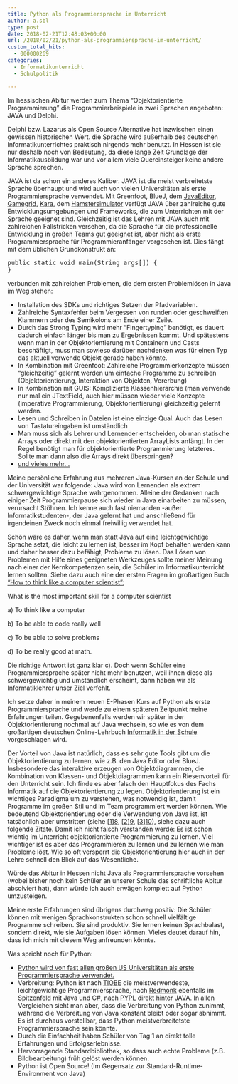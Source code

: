```yaml
---
title: Python als Programmiersprache im Unterricht
author: a.sbl
type: post
date: 2018-02-21T12:48:03+00:00
url: /2018/02/21/python-als-programmiersprache-im-unterricht/
custom_total_hits:
  - 000000269
categories:
  - Informatikunterricht
  - Schulpolitik

---
```

Im hessischen Abitur werden zum Thema &#8220;Objektorientierte Programmierung&#8221; die Programmierbeispiele in zwei Sprachen angeboten: JAVA und Delphi.

Delphi bzw. Lazarus als Open Source Alternative hat inzwischen einen gewissen historischen Wert. die Sprache wird außerhalb des deutschen Informatikunterrichtes praktisch nirgends mehr benutzt. In Hessen ist sie nur deshalb noch von Bedeutung, da diese lange Zeit Grundlage der Informatikausbildung war und vor allem viele Quereinsteiger keine andere Sprache sprechen.

JAVA ist da schon ein anderes Kaliber. JAVA ist die meist verbreitetste Sprache überhaupt und wird auch von vielen Universitäten als erste Programmiersprache verwendet. Mit Greenfoot, BlueJ, dem [JavaEditor][1], [Gamegrid][2], [Kara][3], dem [Hamstersimulator][4] verfügt JAVA über zahlreiche gute Entwicklungsumgebungen und Frameworks, die zum Unterrichten mit der Sprache geeignet sind. Gleichzeitig ist das Lehren mit JAVA auch mit zahlreichen Fallstricken versehen, da die Sprache für die professionelle Entwicklung in großen Teams gut geeignet ist, aber nicht als erste Programmiersprache für Programmieranfänger vorgesehen ist. Dies fängt mit dem üblichen Grundkonstrukt an:

<pre class="EnlighterJSRAW" data-enlighter-language="java">public static void main(String args[]) {
}</pre>

verbunden mit zahlreichen Problemen, die dem ersten Problemlösen in Java im Weg stehen:

  * Installation des SDKs und richtiges Setzen der Pfadvariablen.
  * Zahlreiche Syntaxfehler beim Vergessen von runden oder geschweiften Klammern oder des Semikolons am Ende einer Zeile.
  * Durch das Strong Typing wird mehr &#8220;Fingertyping&#8221; benötigt, es dauert dadurch einfach länger bis man zu Ergebnissen kommt. Und spätestens wenn man in der Objektorientierung mit Containern und Casts beschäftigt, muss man sowieso darüber nachdenken was für einen Typ das aktuell verwende Objekt gerade haben könnte.
  * In Kombination mit Greenfoot: Zahlreiche Programmierkonzepte müssen &#8220;gleichzeitig&#8221; gelernt werden um einfache Programme zu schreiben (Objektorientierung, Interaktion von Objekten, Vererbung)
  * In Kombination mit GUIS: Komplizierte Klassenhierarchie (man verwende nur mal ein JTextField, auch hier müssen wieder viele Konzepte (imperative Programmierung, Objektorientierung) gleichzeitig gelernt werden.
  * Lesen und Schreiben in Dateien ist eine einzige Qual. Auch das Lesen von Tastatureingaben ist umständlich
  * Man muss sich als Lehrer und Lernender entscheiden, ob man statische Arrays oder direkt mit den objektorientierten ArrayLists anfängt. In der Regel benötigt man für objektorientierte Programmierung letzteres. Sollte man dann also die Arrays direkt überspringen?
  * [und vieles mehr&#8230;][5]

Meine persönliche Erfahrung aus mehreren Java-Kursen an der Schule und der Universität war folgende: Java wird von Lernenden als extrem schwergewichtige Sprache wahrgenommen. Alleine der Gedanken nach einiger Zeit Programmierpause sich wieder in Java einarbeiten zu müssen, verursacht Stöhnen. Ich kenne auch fast niemanden -außer Informatikstudenten-, der Java gelernt hat und anschließend für irgendeinen Zweck noch einmal freiwillig verwendet hat.

Schön wäre es daher, wenn man statt Java auf eine leichtgewichtige Sprache setzt, die leicht zu lernen ist, besser im Kopf behalten werden kann und daher besser dazu befähigt, Probleme zu lösen. Das Lösen von Problemen mit Hilfe eines geeigneten Werkzeuges sollte meiner Meinung nach einer der Kernkompetenzen sein, die Schüler im Informatikunterricht lernen sollten. Siehe dazu auch eine der ersten Fragen im großartigen Buch [&#8220;How to think like a computer scientist&#8221;:][6]

What is the most important skill for a computer scientist

a) To think like a computer
  
b) To be able to code really well
  
c) To be able to solve problems
  
d) To be really good at math.

Die richtige Antwort ist ganz klar c). Doch wenn Schüler eine Programmiersprache später nicht mehr benutzen, weil ihnen diese als schwergewichtig und umständlich erscheint, dann haben wir als Informatiklehrer unser Ziel verfehlt.

Ich setze daher in meinem neuen E-Phasen Kurs auf Python als erste Programmiersprache und werde zu einem späteren Zeitpunkt meine Erfahrungen teilen. Gegebenenfalls werden wir später in der Objektorientierung nochmal auf Java wechseln, so wie es von dem großartigen deutschen Online-Lehrbuch [Informatik in der Schule][7] vorgeschlagen wird.

Der Vorteil von Java ist natürlich, dass es sehr gute Tools gibt um die Objektorientierung zu lernen, wie z.B. den Java Editor oder BlueJ. Insbesondere das interaktive erzeugen von Objektdiagrammen, die Kombination von Klassen- und Objektdiagrammen kann ein Riesenvorteil für den Unterricht sein. Ich finde es aber falsch den Hauptfokus des Fachs Informatik auf die Objektorientierung zu legen. Objektorientierung ist ein wichtiges Paradigma um zu verstehen, was notwendig ist, damit Programme im großen Stil und im Team programmiert werden können. Wie bedeutend Objektorientierung oder die Verwendung von Java ist, ist tatsächlich aber umstritten (siehe [[1]][8], [[2]][9], [[3]][10]), siehe dazu auch folgende Zitate. Damit ich nicht falsch verstanden werde: Es ist schon wichtig im Unterricht objektorientierte Programmierung zu lernen. Viel wichtiger ist es aber das Programmieren zu lernen und zu lernen wie man Probleme löst. Wie so oft versperrt die Objektorientierung hier auch in der Lehre schnell den Blick auf das Wesentliche.

Würde das Abitur in Hessen nicht Java als Programmiersprache vorsehen (wobei bisher noch kein Schüler an unserer Schule das schriftliche Abitur absolviert hat), dann würde ich auch erwägen komplett auf Python umzusteigen.

Meine erste Erfahrungen sind übrigens durchweg positiv: Die Schüler können mit wenigen Sprachkonstrukten schon schnell vielfältige Programme schreiben. Sie sind produktiv. Sie lernen keinen Sprachbalast, sondern direkt, wie sie Aufgaben lösen können. Vieles deutet darauf hin, dass ich mich mit diesem Weg anfreunden könnte.

Was spricht noch für Python:

  * [Python wird von fast allen großen US Universitäten als erste Programmiersprache verwendet.][11]
  * Verbreitung: Python ist nach [TIOBE][12] die meistverwendeste, leichtgewichtige Programmiersprache, nach [Redmonk][13] ebenfalls im Spitzenfeld mit Java und C#, nach [PYPL][14] direkt hinter JAVA. In allen Vergleichen sieht man aber, dass die Verbreitung von Python zunimmt, während die Verbreitung von Java konstant bleibt oder sogar abnimmt. Es ist durchaus vorstellbar, dass Python meistverbreitetste Programmiersprache sein könnte.
  * Durch die Einfachheit haben Schüler von Tag 1 an direkt tolle Erfahrungen und Erfolgserlebnisse.
  * Hervorragende Standardbibliothek, so dass auch echte Probleme (z.B. Bildbearbeitung) früh gelöst werden können.
  * Python ist Open Source! (Im Gegensatz zur Standard-Runtime-Environment von Java)

 [1]: http://javaeditor.org/doku.php
 [2]: http://www.java-online.ch/gamegrid/index.php
 [3]: https://www.swisseduc.ch/informatik/karatojava/javakara/
 [4]: http://www.java-hamster-modell.de/simulator.html
 [5]: https://pythonconquerstheuniverse.wordpress.com/2009/10/03/python-java-a-side-by-side-comparison/
 [6]: http://interactivepython.org/runestone/static/thinkcspy/GeneralIntro/Algorithms.html
 [7]: https://www.inf-schule.de/content/14-lehrkraefte/3-umsetzunglehrplaene/2-grundfach/2-objectsfirstjava/WarumJavaPython.pdf
 [8]: https://www.codeproject.com/Articles/580877/Is-Object-Oriented-Programming-Overrated-Another-V
 [9]: https://content.pivotal.io/blog/all-evidence-points-to-oop-being-bullshit
 [10]: http://wiki.c2.com/?ArgumentsAgainstOop
 [11]: https://cacm.acm.org/blogs/blog-cacm/176450-python-is-now-the-most-popular-introductory-teaching-language-at-top-u-s-universities/fulltext
 [12]: https://www.tiobe.com/tiobe-index/
 [13]: http://redmonk.com/sogrady/2017/06/08/language-rankings-6-17/
 [14]: http://pypl.github.io/PYPL.html